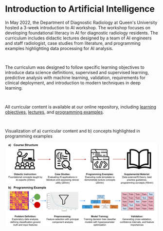 # Introduction to Artificial Intelligence

In May 2022, the Department of Diagnostic Radiology at Queen's University hosted a 3-week introduction to AI workshop. The workshop focuses on developing foundational literacy in AI for diagnostic radiology residents. The curriculum includes didactic lectures designed by a team of AI engineers and staff radiologist, case studies from literature, and programming examples highlighting data processing for AI analysis.

<br>

The curriculum was designed to follow specific learning objectives to introduce data science definitions, supervised and supervised learning, predictive analysis with machine learning, validation, requirements for clinical deployment, and introduction to modern techniques in deep learning. 

<br>

All curricular content is available at our online repository, including [learning objectives](https://github.com/Queens-Radiology-Intro-To-AI/Intro-to-AI/blob/master/Curricular%20Content/learning_objectives_and_curriculum.pdf), [lectures](https://github.com/Queens-Radiology-Intro-To-AI/Intro-to-AI/tree/master/Curricular%20Content/Lectures), and [programming examples](https://github.com/Queens-Radiology-Intro-To-AI/Intro-to-AI/tree/master/Curricular%20Content/Programming%20Examples).


<br>

Visualization of a) curricular content and b) concepts highlighted in programming examples
<br>

![Curriculum](./Images/curriculum.PNG)

<br>

